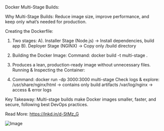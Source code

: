 Docker Multi-Stage Builds:

Why Multi-Stage Builds:
 Reduce image size, improve performance, and keep only what’s needed for production.

Creating the Dockerfile:
1. Two stages:
A). Installer Stage (Node.js) → Install dependencies, build app
B). Deployer Stage (NGINX) → Copy only /build directory

2. Building the Docker Image:
 Command: docker build -t multi-stage .
3. Produces a lean, production-ready image without unnecessary files.
Running & Inspecting the Container:

4. Command: docker run -dp 3000:3000 multi-stage
 Check logs & explore:
/usr/share/nginx/html → contains only build artifacts
/var/log/nginx → access & error logs

Key Takeaway:
 Multi-stage builds make Docker images smaller, faster, and secure, following best DevOps practices.

Read More: https://lnkd.in/d-StMz_G


![Image](https://github.com/user-attachments/assets/b047b525-4dd8-49d5-a264-25e4f7ff0637)
